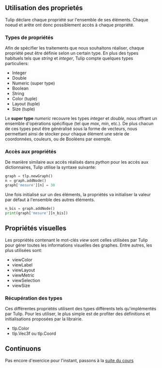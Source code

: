 ## Utilisation des proprietés

Tulip déclare chaque propriété sur l'ensemble de ses éléments. Chaque noeud et arête ont donc possiblement accès à chaque propriété.

### Types de propriétés

Afin de spécifier les traitements que nous souhaitons réaliser, chaque propriété peut être définie selon un certain type. En plus des types habituels tels que *string* et *integer*, Tulip compte quelques types particuliers:

* Integer
* Double
* Numeric (super type)
* Boolean
* String
* Color (tuple)
* Layout (tuple)
* Size (tuple)

Le **super type** *numeric* recouvre les types *integer* et *double*, nous offrant un ensemble d'opérations spécifique (tel que *max*, *min*, etc.).
De plus chacun de ces types peut être généralisé sous la forme de vecteurs, nous permettant ainsi de stocker pour chaque élément une série de coordonnées, couleurs, ou de Booléens par exemple.

### Accès aux propriétés

De manière similaire aux accès réalisés dans *python* pour les accès aux dictionnaires, Tulip utilise la syntaxe suivante:

```python
graph = tlp.newGraph()
n = graph.addNode()
graph['mesure'][n] = 30
```

Une fois initialisé sur un des éléments, la propriétés va initialiser la valeur par défaut à l'ensemble des autres éléments.

```python
n_bis = graph.addNode()
print(graph['mesure'][n_bis])
```

## Propriétés visuelles

Les propriétés contenant le mot-clés *view* sont celles utilisées par Tulip pour gérer toutes les informations visuelles des graphes. Entre autres, les plus utilisées sont:

* viewColor
* viewLabel
* viewLayout
* viewMetric
* viewSelection
* viewSize

### Récupération des types

Ces différentes propriétés utilisent des types différents tels qu'implémentés par Tulip. Pour les utiliser, le plus simple est de profiter des définitions et initialisations proposées par la librairie.

* tlp.Color
* tlp.Vec3f ou tlp.Coord


## Continuons

Pas encore d'exercice pour l'instant, passons à la [suite du cours](./4_element_iteration.md)
